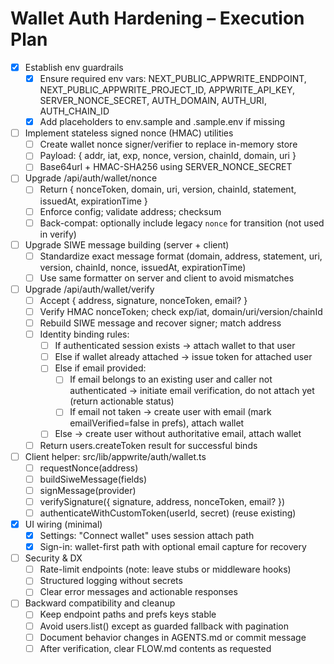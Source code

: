 # Wallet Auth Hardening – Execution Plan

- [x] Establish env guardrails
  - [x] Ensure required env vars: NEXT_PUBLIC_APPWRITE_ENDPOINT, NEXT_PUBLIC_APPWRITE_PROJECT_ID, APPWRITE_API_KEY, SERVER_NONCE_SECRET, AUTH_DOMAIN, AUTH_URI, AUTH_CHAIN_ID
  - [x] Add placeholders to env.sample and .sample.env if missing

- [ ] Implement stateless signed nonce (HMAC) utilities
  - [ ] Create wallet nonce signer/verifier to replace in-memory store
  - [ ] Payload: { addr, iat, exp, nonce, version, chainId, domain, uri }
  - [ ] Base64url + HMAC-SHA256 using SERVER_NONCE_SECRET

- [ ] Upgrade /api/auth/wallet/nonce
  - [ ] Return { nonceToken, domain, uri, version, chainId, statement, issuedAt, expirationTime }
  - [ ] Enforce config; validate address; checksum
  - [ ] Back-compat: optionally include legacy `nonce` for transition (not used in verify)

- [ ] Upgrade SIWE message building (server + client)
  - [ ] Standardize exact message format (domain, address, statement, uri, version, chainId, nonce, issuedAt, expirationTime)
  - [ ] Use same formatter on server and client to avoid mismatches

- [ ] Upgrade /api/auth/wallet/verify
  - [ ] Accept { address, signature, nonceToken, email? }
  - [ ] Verify HMAC nonceToken; check exp/iat, domain/uri/version/chainId
  - [ ] Rebuild SIWE message and recover signer; match address
  - [ ] Identity binding rules:
    - [ ] If authenticated session exists -> attach wallet to that user
    - [ ] Else if wallet already attached -> issue token for attached user
    - [ ] Else if email provided:
      - [ ] If email belongs to an existing user and caller not authenticated -> initiate email verification, do not attach yet (return actionable status)
      - [ ] If email not taken -> create user with email (mark emailVerified=false in prefs), attach wallet
    - [ ] Else -> create user without authoritative email, attach wallet
  - [ ] Return users.createToken result for successful binds

- [ ] Client helper: src/lib/appwrite/auth/wallet.ts
  - [ ] requestNonce(address)
  - [ ] buildSiweMessage(fields)
  - [ ] signMessage(provider)
  - [ ] verifySignature({ signature, address, nonceToken, email? })
  - [ ] authenticateWithCustomToken(userId, secret) (reuse existing)

 - [x] UI wiring (minimal)
   - [x] Settings: "Connect wallet" uses session attach path
   - [x] Sign-in: wallet-first path with optional email capture for recovery

- [ ] Security & DX
  - [ ] Rate-limit endpoints (note: leave stubs or middleware hooks)
  - [ ] Structured logging without secrets
  - [ ] Clear error messages and actionable responses

- [ ] Backward compatibility and cleanup
  - [ ] Keep endpoint paths and prefs keys stable
  - [ ] Avoid users.list() except as guarded fallback with pagination
  - [ ] Document behavior changes in AGENTS.md or commit message
  - [ ] After verification, clear FLOW.md contents as requested
